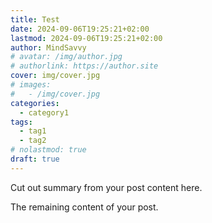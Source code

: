 ```yaml
---
title: Test
date: 2024-09-06T19:25:21+02:00
lastmod: 2024-09-06T19:25:21+02:00
author: MindSavvy
# avatar: /img/author.jpg
# authorlink: https://author.site
cover: img/cover.jpg
# images:
#   - /img/cover.jpg
categories:
  - category1
tags:
  - tag1
  - tag2
# nolastmod: true
draft: true
---
```


Cut out summary from your post content here.

<!--more-->

The remaining content of your post.
